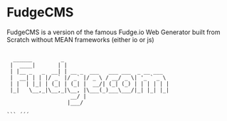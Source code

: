 # FudgeCMS
FudgeCMS is a version of the famous Fudge.io Web Generator built from Scratch without MEAN frameworks (either io or js)


``` :dog: ´´´

  ______         _                                 
 |  ____|       | |                                
 | |__ _   _  __| | __ _  ___   ___ ___  _ __ ___  
 |  __| | | |/ _` |/ _` |/ _ \ / __/ _ \| '_ ` _ \ 
 | |  | |_| | (_| | (_| |  __/| (_| (_) | | | | | |
 |_|   \__,_|\__,_|\__, |\___(_)___\___/|_| |_| |_|
                    __/ |                          
                   |___/

``` ´´´

                  